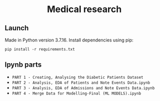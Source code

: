<h1 align="center">Medical research</h1>

## Launch

Made in Python version 3.7.16.
Install dependencies using pip:

```
pip install -r requirements.txt
```


## Ipynb parts

- `PART 1 - Creating, Analysing the Diabetic Patients Dataset`
- `PART 2 - Analysis, EDA of Patients and Note Events Data.ipynb`
- `PART 3 - Analysis, EDA of Admissions and Note Events Data.ipynb`
- `PART 4 - Merge Data for Modelling-Final (ML MODELS).ipynb` 
